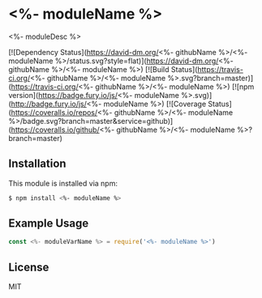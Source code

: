 # <%- moduleName %>

<%- moduleDesc %>

[![Dependency Status](https://david-dm.org/<%- githubName %>/<%- moduleName %>/status.svg?style=flat)](https://david-dm.org/<%- githubName %>/<%- moduleName %>)
[![Build Status](https://travis-ci.org/<%- githubName %>/<%- moduleName %>.svg?branch=master)](https://travis-ci.org/<%- githubName %>/<%- moduleName %>)
[![npm version](https://badge.fury.io/js/<%- moduleName %>.svg)](http://badge.fury.io/js/<%- moduleName %>)
[![Coverage Status](https://coveralls.io/repos/<%- githubName %>/<%- moduleName %>/badge.svg?branch=master&service=github)](https://coveralls.io/github/<%- githubName %>/<%- moduleName %>?branch=master)


## Installation

This module is installed via npm:

``` bash
$ npm install <%- moduleName %>
```


## Example Usage

``` js
const <%- moduleVarName %> = require('<%- moduleName %>')
```


## License

MIT
